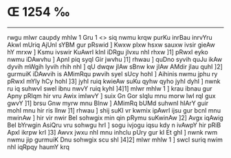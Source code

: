 # Œ 1254 ‰
---
rwgu mlwr caupdy mhlw 1 Gru 1
<> siq nwmu krqw purKu inrBau
inrvYru Akwl mUriq AjUnI sYBM gur
pRswid ]
Kwxw pIxw hsxw sauxw ivsir gieAw hY mrxw ] Ksmu ivswir KuAwrI
kInI iDRgu jIvxu nhI rhxw ]1] pRwxI eyko nwmu iDAwvhu ] ApnI piq syqI
Gir jwvhu ]1] rhwau ] quDno syvih quJu ikAw dyvih mWgih lyvih rhih
nhI ] qU dwqw jIAw sBnw kw jIAw AMdir jIau quhI ]2] gurmuiK
iDAwvih is AMimRqu pwvih syeI sUcy hohI ] Aihinis nwmu jphu ry pRwxI mYly
hCy hohI ]3] jyhI ruiq kwieAw suKu qyhw qyho jyhI dyhI ] nwnk ru iq suhwvI
sweI ibnu nwvY ruiq kyhI ]4]1] mlwr mhlw 1 ] krau ibnau gur Apny
pRIqm hir vru Awix imlwvY ] suix Gn Gor sIqlu mnu morw lwl rqI gux
gwvY ]1] brsu Gnw myrw mnu BInw ] AMimRq bUMd suhwnI hIArY guir mohI mnu
hir ris lInw ]1] rhwau ] shij suKI vr kwmix ipAwrI ijsu gur bcnI
mnu mwinAw ] hir vir nwir BeI sohwgix min qin pRymu suKwinAw ]2]
Avgx iqAwig BeI bYrwgin AsiQru vru sohwgu hrI ] sogu ivjogu iqsu kdy
n ivAwpY hir pRiB ApxI ikrpw krI ]3] Awvx jwxu nhI mnu inhclu pUry
gur kI Et ghI ] nwnk rwm nwmu jip gurmuiK Dnu sohwgix scu shI
]4]2] mlwr mhlw 1 ] swcI suriq nwim nhI iqRpqy haumY krq
####
